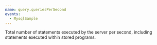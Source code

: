 ```yaml
---
name: query.queriesPerSecond
events:
  - MysqlSample
---
```


Total number of statements executed by the server per second, including statements executed within stored programs.